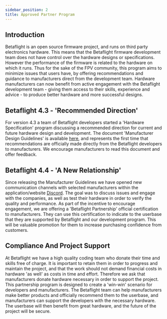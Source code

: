 ```yaml
---
sidebar_position: 2
title: Approved Partner Program
---
```


## Introduction

Betaflight is an open source firmware project, and runs on third party electronics hardware. This
means that the Betaflight firmware development team does not have control over the hardware
designs or specifications. However the performance of the firmware is related to the hardware
on which it runs. Thus for the sake of the FPV community, this program aims to minimize issues
that users have, by offering recommendations and guidance to manufacturers direct from the
development team. Hardware manufacturers can now benefit from active engagement with the
Betaflight development team - giving them access to their skills, experience and advice - to
produce better hardware and more successful designs.

## Betaflight 4.3 - 'Recommended Direction'

For version 4.3 a team of Betaflight developers started a 'Hardware Specification' program
discussing a recommended direction for current and future hardware design and development.
The document 'Manufacturer Design Guidelines' is available [here](docs/development/manufacturer/manufacturer-design-guidelines), and represents the first time that recommendations are officially made directly from
the Betaflight developers to manufacturers. We encourage manufacturers to read this document
and offer feedback.

## Betaflight 4.4 - 'A New Relationship'

Since releasing the Manufacturer Guidelines we have opened new communication channels
with selected manufacturers within the application/website [Discord](https://discord.betaflight.com/invite). The goal was to discuss
issues and engage with the companies, as well as test their hardware in order to verify the
quality and performance. As part of the incentive to encourage engagement, we are offering a
'Betaflight Partnership' official certification to manufacturers. They can use this certification to
indicate to the userbase that they are supported by Betaflight and our development program.
This will be valuable promotion for them to increase purchasing confidence from customers.

## Compliance And Project Support

At Betaflight we have a high quality coding team who donate their time and skills free of charge.
It is important to retain them in order to progress and maintain the project, and that the work
should not demand financial costs in hardware 'as well' as costs in time and effort. Therefore we
ask that manufacturers donate hardware necessary in order to support the project.
This partnership program is designed to create a 'win-win' scenario for developers and
manufacturers. The Betaflight team can help manufacturers make better products and officially
recommend them to the userbase, and manufacturers can support the developers with the
necessary hardware. The userbase will then benefit from great hardware, and the future of the
project will be secure.
